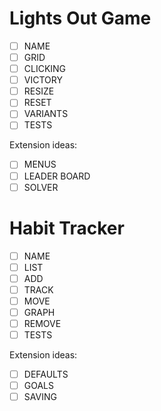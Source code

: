 # Lights Out Game
- [ ] NAME
- [ ] GRID
- [ ] CLICKING
- [ ] VICTORY
- [ ] RESIZE
- [ ] RESET
- [ ] VARIANTS
- [ ] TESTS

Extension ideas:
- [ ] MENUS
- [ ] LEADER BOARD
- [ ] SOLVER

# Habit Tracker
- [ ] NAME
- [ ] LIST
- [ ] ADD
- [ ] TRACK
- [ ] MOVE
- [ ] GRAPH
- [ ] REMOVE
- [ ] TESTS

Extension ideas:
- [ ] DEFAULTS
- [ ] GOALS
- [ ] SAVING

